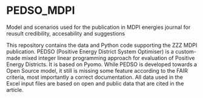 # PEDSO_MDPI
Model and scenarios used for the publication in MDPI energies journal for reusult credibility, accesability and suggestions

This repository contains the data and Python code supporting the ZZZ MDPI publication.
PEDSO (Positive Energy District System Optimiser) is a custom-made mixed integer linear programming approach for evaluation of Positive Energy Districts. It is based on Pyomo.
While PEDSO is developed towards a Open Source model, it still is missing some feature according to the FAIR criteria, most importantly a correct documentation. All data used in the Excel input files are based on open and public data that are cited in the article.
